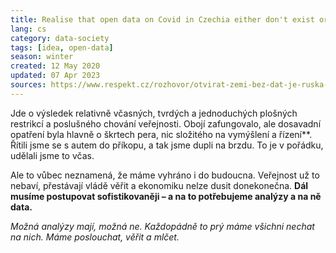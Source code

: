 ```yaml
---
title: Realise that open data on Covid in Czechia either don't exist or they won't go public
lang: cs
category: data-society
tags: [idea, open-data]
season: winter
created: 12 May 2020
updated: 07 Apr 2023
sources: https://www.respekt.cz/rozhovor/otvirat-zemi-bez-dat-je-ruska-ruleta-varuje-vykazany-expert
---
```


Jde o výsledek relativně včasných, tvrdých a jednoduchých plošných restrikcí a poslušného chování veřejnosti. Obojí zafungovalo, ale dosavadní opatření byla hlavně o škrtech pera, nic složitého na vymýšlení a řízení**. Řítili jsme se s autem do příkopu, a tak jsme dupli na brzdu. To je v pořádku, udělali jsme to včas. 

Ale to vůbec neznamená, že máme vyhráno i do budoucna. Veřejnost už to nebaví, přestávají vládě věřit a ekonomiku nelze dusit donekonečna. **Dál musíme postupovat sofistikovaněji – a na to potřebujeme analýzy a na ně data.**

*Možná analýzy mají, možná ne. Každopádně to prý máme všichni nechat na nich. Máme poslouchat, věřit a mlčet.*